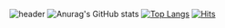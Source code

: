 ![header](https://capsule-render.vercel.app/api?type=wave&color=auto&height=300&section=header&text=Kim%20DonHa&fontSize=90)
![Anurag's GitHub stats](https://github-readme-stats.vercel.app/api?username=dor917&show_icons=true&theme=radical)
[![Top Langs](https://github-readme-stats.vercel.app/api/top-langs/?username=dor917&layout=compact)](https://github.com/anuraghazra/github-readme-stats)
[![Hits](https://hits.seeyoufarm.com/api/count/incr/badge.svg?url=https%3A%2F%2Fgithub.com%2Fgjbae1212%2Fhit-counter)](https://hits.seeyoufarm.com)                    
